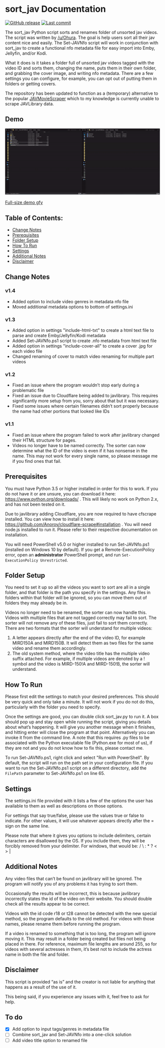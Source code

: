 # sort_jav Documentation
[![GitHub release](https://img.shields.io/github/release/jvlflame/JAV-Sorter-javlibrary?style=flat-square)](https://github.com/jvlflame/JAV-Sorter-javlibrary/releases)
[![Last commit](https://img.shields.io/github/last-commit/jvlflame/JAV-Sorter-javlibrary?style=flat-square)](https://github.com/jvlflame/Rename-JAV-files-javlibrary/commits/master)

The sort_jav Python script sorts and renames folder of unsorted jav videos. The script was written by
[/u/Ohura](https://reddit.com/user/Ohura). The goal is help users sort all their jav content nice and easily. The Set-JAVNfo script will work in conjunction with sort_jav to create a functional nfo metadata file for easy import into Emby, Jellyfin, and/or Kodi.

What it does is it takes a folder full of unsorted jav videos tagged with the video ID and sorts
them, changing the name, puts them in their own folder, and grabbing the cover image, and writing nfo metadata. There are a few settings you can configure, for example, you can opt out of putting them in folders or getting covers.

The repository has been updated to function as a (temporary) alternative to the popular [JAVMovieScraper](https://github.com/DoctorD1501/JAVMovieScraper) which to my knowledge is currently unable to scrape JAVLibrary data.

## Demo
![GitHub Logo](demo.gif)

[Full-size demo gfy](https://gfycat.com/vibrantambitiouscoyote)
## Table of Contents:
* [Change Notes](#Change-Notes)
* [Prerequisites](#Prerequisites)
* [Folder Setup](#Folder-Setup)
* [How To Run](#How-To-Run)
* [Settings](#Settings)
* [Additional Notes](#Additional-Notes)
* [Disclaimer](#Disclaimer)

## Change Notes
### v1.4
- Added option to include video genres in metadata nfo file
- Moved additional metadata options to bottom of settings.ini

### v1.3
- Added option in settings "include-html-txt" to create a html text file to parse and create Emby/Jellyfin/Kodi metadata
- Added Set-JAVNfo.ps1 script to create .nfo metadata from html text file
- Added option in settings "include-cover-all" to create a cover .jpg for each video file
- Changed renaming of cover to match video renaming for multiple part videos

### v1.2
- Fixed an issue where the program wouldn’t stop early during a problematic file
- Fixed an issue due to Cloudflare being added to javlibrary. This requires significantly
more setup from you, sorry about that but it was necessary.
- Fixed some issues where certain filenames didn’t sort properly because the name had
other portions that looked like IDs
### v1.1
- Fixed an issue where the program failed to work after javlibrary changed their HTML
structure for pages.
- Videos no longer have to be named correctly. The sorter can now determine what the ID
of the video is even if it has nonsense in the name. This may not work for every single
name, so please message me if you find ones that fail.

## Prerequisites
You must have Python 3.5 or higher installed in order for this to work. If you do not have it or are
unsure, you can download it here: https://www.python.org/downloads/ . This will likely no work
on Python 2.x, and has not been tested on it.

Due to javlibrary adding Cloudflare, you are now required to have cfscrape installed. You can
view how to install it here: https://github.com/Anorov/cloudflare-scrape#installation . You will
need node.js installed to run it. Please refer to their respective documentation on installation.

You will need PowerShell v5.0 or higher installed to run Set-JAVNfo.ps1 (installed on Windows 10 by default). If you get a Remote-ExecutionPolicy error, open an **administrator** PowerShell prompt, and run `Set-ExecutionPolicy Unrestricted`.

## Folder Setup
You need to set it up so all the videos you want to sort are all in a single folder, and that folder is
the path you specify in the settings. Any files in folders within that folder will be ignored, so you
can move them out of folders they may already be in.

Videos no longer need to be renamed, the sorter can now handle this. Videos with multiple files
that are not tagged correctly may fail to sort. The sorter will not remove any of these files, just
fail to sort them correctly. There are two formats that the sorter will understand for multiple
videos:

1. A letter appears directly after the end of the video ID, for example MIRD150A and
MIRD150B. It will detect them as two files for the same video and rename them
accordingly.
2. The old system method, where the video title has the multiple video suffix attached. For
example, if multiple videos are denoted by a ! symbol and the video is MIRD-150!A and
MIRD-150!B, the sorter will understand.

## How To Run
Please first edit the settings to match your desired preferences. This should be very quick and
only take a minute. It will not work if you do not do this, particularly with the folder you need to
specify.

Once the settings are good, you can double click sort_jav.py to run it. A box should pop up and
stay open while running the script, giving you details about what’s happening. It will give you
another message when it finishes, and hitting enter will close the program at that point.
Alternatively you can invoke it from the command line. A note that this requires .py files to be
associated with the Python executable file (Python.exe for most of us), if they are not and you
do not know how to fix this, please contact me.

To run Set-JAVNfo.ps1, right click and select "Run with PowerShell". By default, the script will run on the path set in your configuration file. If you want to run the Set-JAVNfo.ps1 script on a different directory, add the `FilePath` parameter to Set-JAVNfo.ps1 on line 65.

## Settings
The settings.ini file provided with it lists a few of the options the user has available to them as
well as descriptions on those options.

For settings that say true/false, please use the values true or false to indicate. For other values,
it will use whatever appears directly after the = sign on the same line.

Please note that where it gives you options to include delimiters, certain characters are
disallowed by the OS. If you include them, they will be forcibly removed from your delimiter. For
windows, that would be: / \ : * ? < > |

## Additional Notes
Any video files that can’t be found on javlibrary will be ignored. The program will notify you of
any problems it has trying to sort them.

Occasionally the results will be incorrect, this is because javlibrary incorrectly states the id of the
video on their website. You should double check all the results appear to be correct.

Videos with the id code r18 or t28 cannot be detected with the new special method, so the
program defaults to the old method. For videos with those names, please rename them before
running the program.

If a video is renamed to something that is too long, the program will ignore moving it. This may
result in a folder being created but files not being placed in there. For reference, maximum file
lengths are around 255, so for videos with several actresses in them, it’s best not to include the
actress name in both the file and folder.

## Disclaimer
This script is provided “as is” and the creator is not liable for anything that happens as a result
of the use of it.

This being said, if you experience any issues with it, feel free to ask for help.

## To do

- [x] Add option to input tags/genres in metadata file
- [ ] Combine sort_jav and Set-JAVNfo into a one-click solution
- [ ] Add video title option to renamed file
